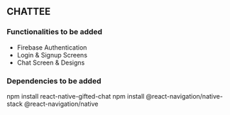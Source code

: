 ## CHATTEE

### Functionalities to be added

- Firebase Authentication
- Login & Signup Screens
- Chat Screen & Designs

### Dependencies to be added

npm install react-native-gifted-chat
npm install @react-navigation/native-stack @react-navigation/native

